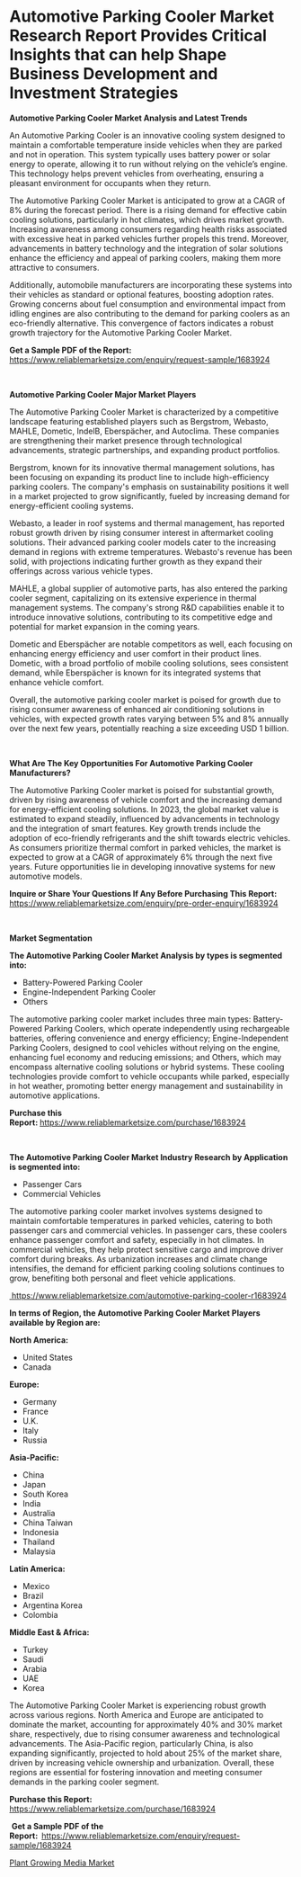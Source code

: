 <p><h1>Automotive Parking Cooler Market Research Report Provides Critical Insights that can help Shape Business Development and Investment Strategies</h1></p><p><strong>Automotive Parking Cooler Market Analysis and Latest Trends</strong></p>
<p><p>An Automotive Parking Cooler is an innovative cooling system designed to maintain a comfortable temperature inside vehicles when they are parked and not in operation. This system typically uses battery power or solar energy to operate, allowing it to run without relying on the vehicle’s engine. This technology helps prevent vehicles from overheating, ensuring a pleasant environment for occupants when they return.</p><p>The Automotive Parking Cooler Market is anticipated to grow at a CAGR of 8% during the forecast period. There is a rising demand for effective cabin cooling solutions, particularly in hot climates, which drives market growth. Increasing awareness among consumers regarding health risks associated with excessive heat in parked vehicles further propels this trend. Moreover, advancements in battery technology and the integration of solar solutions enhance the efficiency and appeal of parking coolers, making them more attractive to consumers.</p><p>Additionally, automobile manufacturers are incorporating these systems into their vehicles as standard or optional features, boosting adoption rates. Growing concerns about fuel consumption and environmental impact from idling engines are also contributing to the demand for parking coolers as an eco-friendly alternative. This convergence of factors indicates a robust growth trajectory for the Automotive Parking Cooler Market.</p></p>
<p><strong>Get a Sample PDF of the Report:&nbsp;</strong> <a href="https://www.reliablemarketsize.com/enquiry/request-sample/1683924?utm_campaign=1103&utm_medium=2&utm_source=Github&utm_content=ia&utm_term=30122024&utm_id=automotive-parking-cooler">https://www.reliablemarketsize.com/enquiry/request-sample/1683924</a></p>
<p>&nbsp;</p>
<p><strong>Automotive Parking Cooler Major Market Players</strong></p>
<p><p>The Automotive Parking Cooler Market is characterized by a competitive landscape featuring established players such as Bergstrom, Webasto, MAHLE, Dometic, IndelB, Eberspächer, and Autoclima. These companies are strengthening their market presence through technological advancements, strategic partnerships, and expanding product portfolios.</p><p>Bergstrom, known for its innovative thermal management solutions, has been focusing on expanding its product line to include high-efficiency parking coolers. The company's emphasis on sustainability positions it well in a market projected to grow significantly, fueled by increasing demand for energy-efficient cooling systems.</p><p>Webasto, a leader in roof systems and thermal management, has reported robust growth driven by rising consumer interest in aftermarket cooling solutions. Their advanced parking cooler models cater to the increasing demand in regions with extreme temperatures. Webasto's revenue has been solid, with projections indicating further growth as they expand their offerings across various vehicle types.</p><p>MAHLE, a global supplier of automotive parts, has also entered the parking cooler segment, capitalizing on its extensive experience in thermal management systems. The company's strong R&D capabilities enable it to introduce innovative solutions, contributing to its competitive edge and potential for market expansion in the coming years.</p><p>Dometic and Eberspächer are notable competitors as well, each focusing on enhancing energy efficiency and user comfort in their product lines. Dometic, with a broad portfolio of mobile cooling solutions, sees consistent demand, while Eberspächer is known for its integrated systems that enhance vehicle comfort.</p><p>Overall, the automotive parking cooler market is poised for growth due to rising consumer awareness of enhanced air conditioning solutions in vehicles, with expected growth rates varying between 5% and 8% annually over the next few years, potentially reaching a size exceeding USD 1 billion.</p></p>
<p>&nbsp;</p>
<p><strong>What Are The Key Opportunities For Automotive Parking Cooler Manufacturers?</strong></p>
<p><p>The Automotive Parking Cooler market is poised for substantial growth, driven by rising awareness of vehicle comfort and the increasing demand for energy-efficient cooling solutions. In 2023, the global market value is estimated to expand steadily, influenced by advancements in technology and the integration of smart features. Key growth trends include the adoption of eco-friendly refrigerants and the shift towards electric vehicles. As consumers prioritize thermal comfort in parked vehicles, the market is expected to grow at a CAGR of approximately 6% through the next five years. Future opportunities lie in developing innovative systems for new automotive models.</p></p>
<p><strong>Inquire or Share Your Questions If Any Before Purchasing This Report:</strong> <a href="https://www.reliablemarketsize.com/enquiry/pre-order-enquiry/1683924?utm_campaign=1103&utm_medium=2&utm_source=Github&utm_content=ia&utm_term=30122024&utm_id=automotive-parking-cooler">https://www.reliablemarketsize.com/enquiry/pre-order-enquiry/1683924</a></p>
<p>&nbsp;</p>
<p><strong>Market Segmentation</strong></p>
<p><strong>The Automotive Parking Cooler Market Analysis by types is segmented into:</strong></p>
<p><ul><li>Battery-Powered Parking Cooler</li><li>Engine-Independent Parking Cooler</li><li>Others</li></ul></p>
<p><p>The automotive parking cooler market includes three main types: Battery-Powered Parking Coolers, which operate independently using rechargeable batteries, offering convenience and energy efficiency; Engine-Independent Parking Coolers, designed to cool vehicles without relying on the engine, enhancing fuel economy and reducing emissions; and Others, which may encompass alternative cooling solutions or hybrid systems. These cooling technologies provide comfort to vehicle occupants while parked, especially in hot weather, promoting better energy management and sustainability in automotive applications.</p></p>
<p><strong>Purchase this Report:&nbsp;</strong><a href="https://www.reliablemarketsize.com/purchase/1683924?utm_campaign=1103&utm_medium=2&utm_source=Github&utm_content=ia&utm_term=30122024&utm_id=automotive-parking-cooler">https://www.reliablemarketsize.com/purchase/1683924</a></p>
<p>&nbsp;</p>
<p><strong>The Automotive Parking Cooler Market Industry Research by Application is segmented into:</strong></p>
<p><ul><li>Passenger Cars</li><li>Commercial Vehicles</li></ul></p>
<p><p>The automotive parking cooler market involves systems designed to maintain comfortable temperatures in parked vehicles, catering to both passenger cars and commercial vehicles. In passenger cars, these coolers enhance passenger comfort and safety, especially in hot climates. In commercial vehicles, they help protect sensitive cargo and improve driver comfort during breaks. As urbanization increases and climate change intensifies, the demand for efficient parking cooling solutions continues to grow, benefiting both personal and fleet vehicle applications.</p></p>
<p><a href="https://www.reliablemarketsize.com/automotive-parking-cooler-r1683924?utm_campaign=1103&utm_medium=2&utm_source=Github&utm_content=ia&utm_term=30122024&utm_id=automotive-parking-cooler">&nbsp;https://www.reliablemarketsize.com/automotive-parking-cooler-r1683924</a></p>
<p><strong>In terms of Region, the Automotive Parking Cooler Market Players available by Region are:</strong></p>
<p>
    <p> <strong> North America: </strong>
        <ul>
            <li>United States</li>
            <li>Canada</li>
        </ul>
        </p> 
    <p> <strong> Europe: </strong>
        <ul>
            <li>Germany</li>
            <li>France</li>
            <li>U.K.</li>
            <li>Italy</li>
            <li>Russia</li>
        </ul>
        </p> 
    <p> <strong> Asia-Pacific: </strong>
        <ul>
            <li>China</li>
            <li>Japan</li>
            <li>South Korea</li>
            <li>India</li>
            <li>Australia</li>
            <li>China Taiwan</li>
            <li>Indonesia</li>
            <li>Thailand</li>
            <li>Malaysia</li>
        </ul>
        </p> 
    <p> <strong> Latin America: </strong>
        <ul>
            <li>Mexico</li>
            <li>Brazil</li>
            <li>Argentina Korea</li>
            <li>Colombia</li>
        </ul>
        </p> 
    <p> <strong> Middle East & Africa: </strong>
        <ul>
            <li>Turkey</li>
            <li>Saudi</li>
            <li>Arabia</li>
            <li>UAE</li>
            <li>Korea</li>
        </ul>
    </p>
    </p>
<p><p>The Automotive Parking Cooler Market is experiencing robust growth across various regions. North America and Europe are anticipated to dominate the market, accounting for approximately 40% and 30% market share, respectively, due to rising consumer awareness and technological advancements. The Asia-Pacific region, particularly China, is also expanding significantly, projected to hold about 25% of the market share, driven by increasing vehicle ownership and urbanization. Overall, these regions are essential for fostering innovation and meeting consumer demands in the parking cooler segment.</p></p>
<p><strong>Purchase this Report: </strong><a href="https://www.reliablemarketsize.com/purchase/1683924?utm_campaign=1103&utm_medium=2&utm_source=Github&utm_content=ia&utm_term=30122024&utm_id=automotive-parking-cooler">https://www.reliablemarketsize.com/purchase/1683924</a></p>
<p>&nbsp;<strong>Get a Sample PDF of the Report:&nbsp;&nbsp;</strong><a href="https://www.reliablemarketsize.com/enquiry/request-sample/1683924?utm_campaign=1103&utm_medium=2&utm_source=Github&utm_content=ia&utm_term=30122024&utm_id=automotive-parking-cooler">https://www.reliablemarketsize.com/enquiry/request-sample/1683924</a></p>
<p><strong></strong></p>
<p><p><a href="https://github.com/gdfhhhj/Market-Research-Report-List-7/blob/main/plant-growing-media-market.md?utm_campaign=1103&utm_medium=2&utm_source=Github&utm_content=ia&utm_term=30122024&utm_id=automotive-parking-cooler">Plant Growing Media Market</a></p></p>
